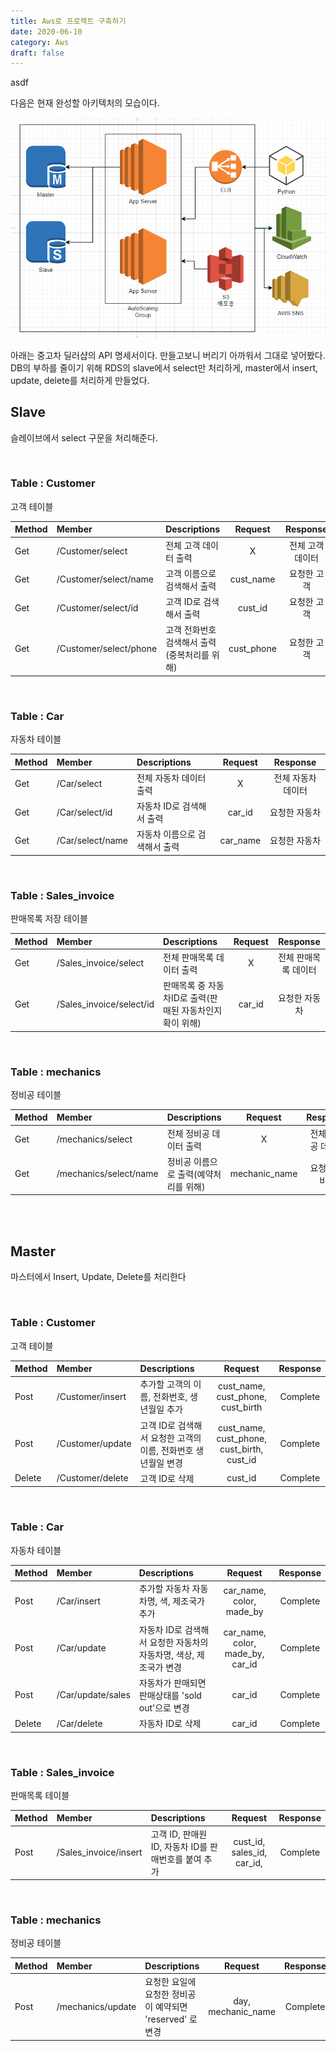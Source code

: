 ```yaml
---
title: Aws로 프로젝트 구축하기
date: 2020-06-10
category: Aws
draft: false
---
```


asdf

다음은 현재 완성할 아키텍처의 모습이다.

![image-20200826155234866](aws_project.assets/image-20200826155234866.png)



아래는 중고차 딜러샵의 API 명세서이다. 만들고보니 버리기 아까워서 그대로 넣어봤다. DB의 부하를 줄이기 위해 RDS의 slave에서 select만 처리하게, master에서 insert, update, delete를 처리하게 만들었다.

## Slave

슬레이브에서 select 구문을 처리해준다.

<br/>

### Table : Customer 

고객 테이블

| Method | Member                 | Descriptions                                 |  Request   |     Response     |
| ------ | :--------------------- | :------------------------------------------- | :--------: | :--------------: |
| Get    | /Customer/select       | 전체 고객 데이터 출력                        |     X      | 전체 고객 데이터 |
| Get    | /Customer/select/name  | 고객 이름으로 검색해서 출력                  | cust_name  |   요청한 고객    |
| Get    | /Customer/select/id    | 고객 ID로 검색해서 출력                      |  cust_id   |   요청한 고객    |
| Get    | /Customer/select/phone | 고객 전화번호 검색해서 출력(중복처리를 위해) | cust_phone |   요청한 고객    |

<br/>

### Table : Car

자동차 테이블

| Method | Member           | Descriptions                  | Request  |      Response      |
| ------ | :--------------- | :---------------------------- | :------: | :----------------: |
| Get    | /Car/select      | 전체 자동차 데이터 출력       |    X     | 전체 자동차 데이터 |
| Get    | /Car/select/id   | 자동차 ID로 검색해서 출력     |  car_id  |   요청한 자동차    |
| Get    | /Car/select/name | 자동차 이름으로 검색해서 출력 | car_name |   요청한 자동차    |

<br/>

### Table : Sales_invoice

판매목록 저장 테이블

| Method | Member                   | Descriptions                                             | Request |       Response       |
| ------ | :----------------------- | :------------------------------------------------------- | :-----: | :------------------: |
| Get    | /Sales_invoice/select    | 전체 판매목록 데이터 출력                                |    X    | 전체 판매목록 데이터 |
| Get    | /Sales_invoice/select/id | 판매목록 중 자동차ID로 출력(판매된 자동차인지 확이 위해) | car_id  |    요청한 자동차     |

<br/>

### Table : mechanics

정비공 테이블

| Method | Member                 | Descriptions                          |    Request    |      Response      |
| ------ | :--------------------- | :------------------------------------ | :-----------: | :----------------: |
| Get    | /mechanics/select      | 전체 정비공 데이터 출력               |       X       | 전체 정비공 데이터 |
| Get    | /mechanics/select/name | 정비공 이름으로 출력(예약처리를 위해) | mechanic_name |   요청한 정비공    |

<br/>

<br/>

## Master

마스터에서 Insert, Update, Delete를 처리한다

<br/>

### Table : Customer 

고객 테이블

| Method | Member           | Descriptions                                                 |                    Request                    | Response |
| ------ | :--------------- | :----------------------------------------------------------- | :-------------------------------------------: | :------: |
| Post   | /Customer/insert | 추가할 고객의 이름, 전화번호, 생년월일 추가                  |     cust\_name, cust\_phone, cust\_birth      | Complete |
| Post   | /Customer/update | 고객 ID로 검색해서 요청한 고객의 이름, 전화번호 생년월일 변경 | cust\_name, cust\_phone, cust\_birth, cust_id | Complete |
| Delete | /Customer/delete | 고객 ID로 삭제                                               |                    cust_id                    | Complete |

<br/>

### Table : Car

자동차 테이블

| Method | Member            | Descriptions                                                 |              Request               | Response |
| ------ | :---------------- | :----------------------------------------------------------- | :--------------------------------: | :------: |
| Post   | /Car/insert       | 추가할 자동차 자동차명, 색, 제조국가 추가                    |     car\_name, color, made\_by     | Complete |
| Post   | /Car/update       | 자동차 ID로 검색해서 요청한 자동차의 자동차명, 색상, 제조국가 변경 | car\_name, color, made\_by, car_id | Complete |
| Post   | /Car/update/sales | 자동차가 판매되면 판매상태를 'sold out'으로 변경             |               car_id               | Complete |
| Delete | /Car/delete       | 자동차 ID로 삭제                                             |               car_id               | Complete |

<br/>

### Table : Sales_invoice

판매목록 테이블

| Method | Member                | Descriptions                                         |           Request            | Response |
| ------ | :-------------------- | :--------------------------------------------------- | :--------------------------: | :------: |
| Post   | /Sales_invoice/insert | 고객 ID, 판매원 ID, 자동차 ID를 판매번호를 붙여 추가 | cust\_id, sales\_id, car_id, | Complete |

<br/>

### Table : mechanics

정비공 테이블

| Method | Member            | Descriptions                                              |      Request       | Response |
| ------ | :---------------- | :-------------------------------------------------------- | :----------------: | :------: |
| Post   | /mechanics/update | 요청한 요일에 요청한 정비공이 예약되면 'reserved' 로 변경 | day, mechanic_name | Complete |